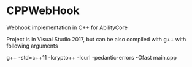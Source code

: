 # CPPWebHook
Webhook implementation in C++ for AbilityCore

Project is in Visual Studio 2017, but can be also compiled with g++ with following arguments

g++ -std=c++11 -lcrypto++ -lcurl -pedantic-errors -Ofast main.cpp
